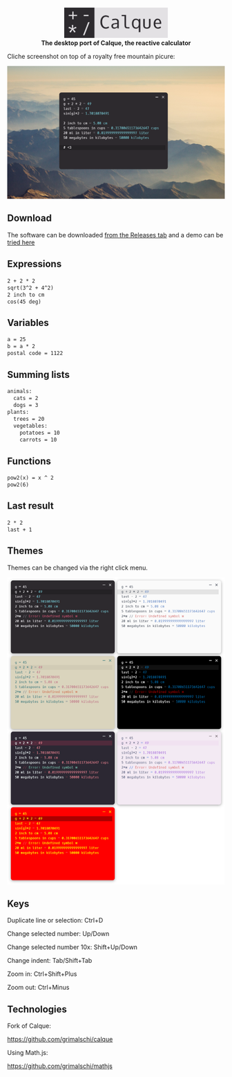 <p align="center"><img src="resources/logo.png" height="70px"><br/><b>The desktop port of Calque, the reactive calculator</b></p>

Cliche screenshot on top of a royalty free mountain picure:

<p align="center"><img src="resources/screenshot.png" title="Background image by Konstantin Kleine on Unsplash"></p>

## Download

The software can be downloaded <a href="https://github.com/unplugred/calque-desktop/releases">from the Releases tab</a>
and a demo can be <a href="https://unplugred.github.io/calque-desktop/">tried here</a>

## Expressions

```
2 + 2 * 2
sqrt(3^2 + 4^2)
2 inch to cm
cos(45 deg)
```

## Variables

```
a = 25
b = a * 2
postal code = 1122
```

## Summing lists

```
animals:
  cats = 2
  dogs = 3
plants:
  trees = 20
  vegetables:
    potatoes = 10
    carrots = 10
```

## Functions

```
pow2(x) = x ^ 2
pow2(6)
```

## Last result

```
2 * 2
last + 1
```

## Themes

Themes can be changed via the right click menu.

<p align="center"><img src="resources/themes.png"></p>

## Keys

Duplicate line or selection: Ctrl+D

Change selected number: Up/Down

Change selected number 10x: Shift+Up/Down

Change indent: Tab/Shift+Tab

Zoom in: Ctrl+Shift+Plus

Zoom out: Ctrl+Minus

## Technologies

Fork of Calque:

https://github.com/grimalschi/calque

Using Math.js:

https://github.com/grimalschi/mathjs
